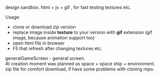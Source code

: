 design sandbox. html + js + gif , for fast testing textures etc.  

Usage:
- clone or download zip version
- replace image inside **texture** to your version with **gif** extension (gif image, because animation support too)
- open html file in browser
- F5 that refresh after changing textures etc.  

generalGameScreen - general screen.  
At creation moment was planned as space + space ship + environment.  
zip file for comfort download, if have some problems with cloning repo.